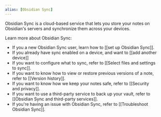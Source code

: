 ```yaml
---
alias: [Obsidian Sync]
---
```


Obsidian Sync is a cloud-based service that lets you store your notes on Obsidian's servers and synchronize them across your devices.

Learn more about Obsidian Sync:

- If you a new Obsidian Sync user, learn how to [[set up Obsidian Sync]].
- If you already have sync enabled on a device, and want to [[add another device]]
- If you want to configure what to sync, refer to [[Select files and settings to sync]].
- If you want to know how to view or restore previous versions of a note, refer to [[Version history]].
- If you want to know how we keep your notes safe, refer to [[Security and privacy]].
- If you want to use a third-party service to back up your vault, refer to [[Obsidian Sync and third-party services]].
- If you're having an issue with Obsidian Sync, refer to [[Troubleshoot Obsidian Sync]].
